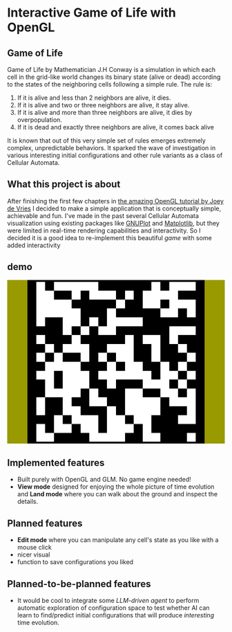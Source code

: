 # Interactive Game of Life with OpenGL

## Game of Life
Game of Life by Mathematician J.H Conway is a simulation in which each cell in the grid-like world changes its binary state (alive or dead) 
according to the states of the neighboring cells following a simple rule.
The rule is:
1. If it is alive and less than 2 neighbors are alive, it dies.
2. If it is alive and two or three neighbors are alive, it stay alive.
3. If it is alive and more than three neighbors are alive, it dies by overpopulation.
4. If it is dead and exactly three neighbors are alive, it comes back alive

It is known that out of this very simple set of rules emerges extremely complex, unpredictable behaviors. It sparked the wave of investigation in various interesting initial configurations and other rule variants as a class of Cellular Automata.

## What this project is about
After finishing the first few chapters in [the amazing OpenGL tutorial by Joey de Vries](https://learnopengl.com/Introduction) I decided to make a simple application that is conceptually simple, achievable and fun. I've made in the past several Cellular Automata visualization using existing packages like [GNUPlot](http://www.gnuplot.info/) and [Matplotlib](https://matplotlib.org/stable/), but they were limited in real-time rendering capabilities and interactivity. So I decided it is a good idea to re-implement this beautiful _game_ with some added interactivity

## demo
![demo gif](out/img/demo.gif)

## Implemented features
- Built purely with OpenGL and GLM. No game engine needed!
- **View mode** designed for enjoying the whole picture of time evolution and **Land mode** where you can walk about the ground and inspect the details.

## Planned features
- **Edit mode** where you can manipulate any cell's state as you like with a mouse click
- nicer visual
- function to save configurations you liked

## Planned-to-be-planned features
- It would be cool to integrate some _LLM-driven agent_ to perform automatic exploration of configuration space to test whether AI can learn to find/predict initial configurations that will produce _interesting_ time evolution.

